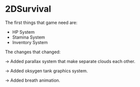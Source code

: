# 2DSurvival
The first things that game need are:

* HP System
* Stamina System
* Inventory System

The changes that changed:

-> Added parallax system that make separate clouds each other.

-> Added oksygen tank graphics system.

-> Added breath animation.
